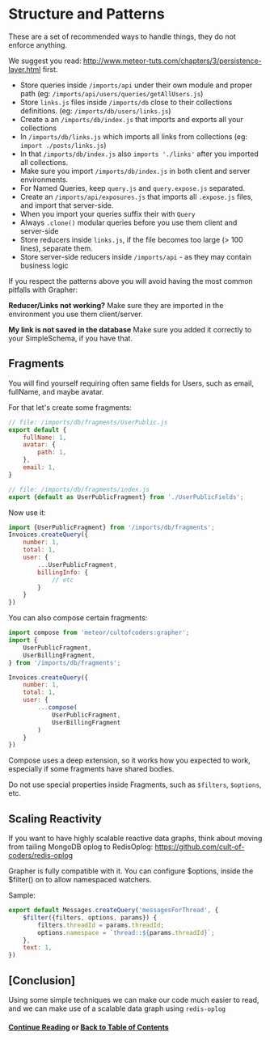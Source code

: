 # Structure and Patterns

These are a set of recommended ways to handle things, they do not enforce
anything.

We suggest you read: http://www.meteor-tuts.com/chapters/3/persistence-layer.html first.

- Store queries inside `/imports/api` under their own module and proper path (eg: `/imports/api/users/queries/getAllUsers.js`)
- Store `links.js` files inside `/imports/db` close to their collections definitions. (eg: `/imports/db/users/links.js`)
- Create a an `/imports/db/index.js` that imports and exports all your collections
- In `/imports/db/links.js` which imports all links from collections (eg: `import ./posts/links.js`)
- In that `/imports/db/index.js` also `imports './links'` after you imported all collections.
- Make sure you import `/imports/db/index.js` in both client and server environments.
- For Named Queries, keep `query.js` and `query.expose.js` separated.
- Create an `/imports/api/exposures.js` that imports all `.expose.js` files, and import that server-side.
- When you import your queries suffix their with `Query`
- Always `.clone()` modular queries before you use them client and server-side
- Store reducers inside `links.js`, if the file becomes too large (> 100 lines), separate them.
- Store server-side reducers inside `/imports/api` - as they may contain business logic

If you respect the patterns above you will avoid having the most common pitfalls with Grapher:

**Reducer/Links not working?**
Make sure they are imported in the environment you use them client/server.

**My link is not saved in the database**
Make sure you added it correctly to your SimpleSchema, if you have that.

## Fragments

You will find yourself requiring often same fields for Users, such as email, fullName, and maybe avatar.

For that let's create some fragments:
```js
// file: /imports/db/fragments/UserPublic.js
export default {
    fullName: 1,
    avatar: {
        path: 1,
    },
    email: 1,
}

// file: /imports/db/fragments/index.js
export {default as UserPublicFragment} from './UserPublicFields';
```

Now use it:
```js
import {UserPublicFragment} from '/imports/db/fragments';
Invoices.createQuery({
    number: 1,
    total: 1,
    user: {
        ...UserPublicFragment,
        billingInfo: {
            // etc
        }
    }
})
```

You can also compose certain fragments:

```js
import compose from 'meteor/cultofcoders:grapher';
import {
    UserPublicFragment,
    UserBillingFragment,
} from '/imports/db/fragments';

Invoices.createQuery({
    number: 1,
    total: 1,
    user: {
        ...compose(
            UserPublicFragment,
            UserBillingFragment
        )
    }
})
```

Compose uses a deep extension, so it works how you expected to work, especially if some fragments have shared bodies.

Do not use special properties inside Fragments, such as `$filters`, `$options`, etc.

## Scaling Reactivity

If you want to have highly scalable reactive data graphs, think about moving from tailing MongoDB oplog to RedisOplog:
https://github.com/cult-of-coders/redis-oplog

Grapher is fully compatible with it. You can configure $options, inside the $filter() on to allow namespaced watchers.

Sample:

```js
export default Messages.createQuery('messagesForThread', {
    $filter({filters, options, params}) {
        filters.threadId = params.threadId;
        options.namespace = `thread::${params.threadId}`;
    },
    text: 1,
})
```

## [Conclusion]

Using some simple techniques we can make our code much easier to read, and we can make use of a scalable data graph using `redis-oplog`

#### [Continue Reading](outside_meteor.md) or [Back to Table of Contents](table_of_contents.md)